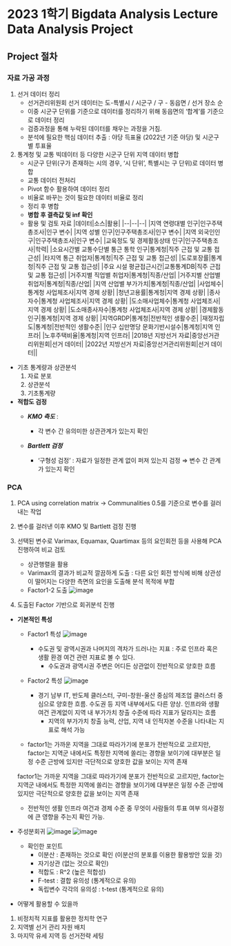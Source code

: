 # 2023 1학기 Bigdata Analysis Lecture Data Analysis Project

## Project 절차

### 자료 가공 과정
 1. 선거 데이터 정리
    - 선거관리위원회 선거 데이터는 도-특별시 / 시군구 / 구 - 동읍면 / 선거 장소 순
    - 이중 시군구 단위를 기준으로 데이터를 정리하기 위해 동읍면의 ‘합계’를 기준으로 데이터 정리        
    - 검증과정을 통해 누락된 데이터를 채우는 과정을 거침.
    - 분석에 필요한 핵심 데이터 추출 : 야당 득표율 (2022년 기준 야당) 및 시군구별 투표율
 2. 통계청 및 교통 빅데이터 등 다양한 시군구 단위 지역 데이터 병합
    - 시군구 단위(구가 존재하는 시의 경우, ‘시 단위’, 특별시는 구 단위)로 데이터 병합 
    - 교통 데이터 전처리
    - Pivot 함수 활용하여 데이터 정리  
    - 비율로 바꾸는 것이 필요한 데이터 비율로 정리
    - 정리 후 병합
    - **병합 후 결측값 및 inf 확인**
    - 활용 및 검토 자료
      |데이터|소스|활용|
      |--|--|--|
      |지역 연령대별 인구|인구주택총조사|인구 변수|
      |지역 성별 인구|인구주택총조사|인구 변수|
      |지역 외국인인구|인구주택총조사|인구 변수|
      |교육정도 및 경제활동상태 인구|인구주택총조사|학력|
      |소요시간별 교통수단별 통근 통학 인구|통계청|직주 근접 및 교통 접근성|
      |타지역 통근 취업자|통계청|직주 근접 및 교통 접근성|
      |도로포장률|통계청|직주 근접 및 교통 접근성|
      |주요 시설 평균접근시간|교통통계DB|직주 근접 및 교통 접근성|
      |거주지별 직업별 취업자|통계청|직종/산업|
      |거주지별 산업별 취업자|통계청|직종/산업|
      |지역 산업별 부가가치|통계청|직종/산업|
      |사업체수|통계청 사업체조사|지역 경제 상황|
      |청년고용률|통계청|지역 경제 상황|
      |종사자수|통계청 사업체조사|지역 경제 상황|
      |도소매사업체수|통계청 사업체조사|지역 경제 상황|
      |도소매종사자수|통계청 사업체조사|지역 경제 상황|
      |경제활동인구|통계청|지역 경제 상황|
      |지역GRDP|통계청|전반적인 생활수준|
      |재정자립도|통계청|전반적인 생활수준|
      |인구 십만명당 문화기반시설수|통계청|지역 인프라|
      |노후주택비율|통계청|지역 인프라|
      |2018년 지방선거 자료|중앙선거관리위원회|선거 데이터|
      |2022년 지방선거 자료|중앙선거관리위원회|선거 데이터||



- 기초 통계량과 상관분석
    1. 자료 분포
    2. 상관분석
    3. 기초통계량
- **적합도 검정**
    - ***KMO 측도*** : 
        - 각 변수 간 유의미한 상관관계가 있는지 확인
        
    - ***Bartlett 검정*** 
        - ‘구형성 검정’ : 자료가 일정한 관계 없이 퍼져 있는지 검정 ⇒ 변수 간 관계가 있는지 확인
        
### PCA
1. PCA using correlation matrix → Communalities 0.5를 기준으로 변수를 걸러내는 작업
2. 변수를 걸러낸 이후 KMO 및 Bartlett 검정 진행
3. 선택된 변수로 Varimax, Equamax, Quartimax 등의 요인회전 등을 사용해 PCA 진행하여 비교 검토
    - 상관행렬을 활용
    - Varimax의 결과가 비교적 깔끔하게 도출 : 다른 요인 회전 방식에 비해 상관성이 떨어지는 다양한 측면의 요인을 도출해 분석 목적에 부합
    - Factor1-2 도출
        ![image](https://github.com/popper6508/202301bigdataanalysis/assets/118153199/c1eca5f7-f3f4-45cd-b57c-3781d44fdaac)

       
        
4. 도출된 Factor 기반으로 회귀분석 진행

- **기본적인 특성**
    - Factor1 특성
        ![image](https://github.com/popper6508/202301bigdataanalysis/assets/118153199/33555991-a113-47c8-b714-9a2a69230e22)


        - 수도권 및 광역시권과 나머지의 격차가 드러나는 지표 : 주로 인프라 혹은 생활 환경 여건 관련 지표로 볼 수 있다.
            - 수도권과 광역시권 주변은 어디든 상관없이 전반적으로 양호한 흐름
    - Factor2 특성
        ![image](https://github.com/popper6508/202301bigdataanalysis/assets/118153199/3e646eb7-86ee-43f6-9e1a-371498db5562)

  
        
        - 경기 남부 IT, 반도체 클러스터, 구미-창원-울산 중심의 제조업 클러스터 중심으로 양호한 흐름. 수도권 등 지역 내부에서도 다른 양상. 인프라와 생활 여건 관계없이 지역 내 부가가치 창출 수준에 따라 지표가 달라지는 흐름
            - 지역의 부가가치 창출 능력, 산업, 지역 내 인적자본 수준을 나타내는 지표로 해석 가능
    
    - factor1는 가까운 지역을 그대로 따라가기에 분포가 전반적으로 고르지만, factor는 지역군 내에서도 특정한 지역에 쏠리는 경향을 보이기에 대부분은 일정 수준 근방에 있지만 극단적으로 양호한 값을 보이는 지역 존재
    
    factor1는 가까운 지역을 그대로 따라가기에 분포가 전반적으로 고르지만, factor는 지역군 내에서도 특정한 지역에 쏠리는 경향을 보이기에 대부분은 일정 수준 근방에 있지만 극단적으로 양호한 값을 보이는 지역 존재
    
    - 전반적인 생활 인프라 여건과 경제 수준 중 무엇이 사람들의 투표 여부 의사결정에 큰 영향을 주는지 확인 가능.

- 주성분회귀
  ![image](https://github.com/popper6508/202301_bigdataanalysis/assets/118153199/e18eb467-3305-450d-877b-2a260a7a1ced)
  ![image](https://github.com/popper6508/202301_bigdataanalysis/assets/118153199/d47a6bcd-569a-4148-b709-fad2a4af837c)
    - 확인한 포인트
        - 이분산 : 존재하는 것으로 확인 (이분산의 분포를 이용한 활용방안 있을 것)
        - 자기상관 (없는 것으로 확인)
        - 적합도 : R^2 (높은 적합성)
        - F-test : 결합 유의성 (통계적으로 유의)
        - 독립변수 각각의 유의성 : t-test (통계적으로 유의)

- 어떻게 활용할 수 있을까
 1. 비정치적 지표를 활용한 정치학 연구
 2. 지역별 선거 관리 자원 배치
 3. 마지막 유세 지역 등 선거전략 세팅
